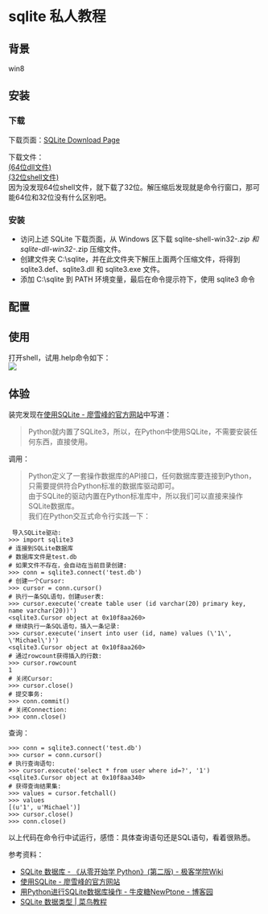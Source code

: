 # sqlite 私人教程

## 背景

win8

## 安装

### 下载  

下载页面：[SQLite Download Page](http://www.sqlite.org/download.html)  

下载文件：  
[(64位dll文件)](http://www.sqlite.org/2015/sqlite-dll-win64-x64-3090200.zip)  
[(32位shell文件)](http://www.sqlite.org/2015/sqlite-shell-win32-x86-3090200.zip)  
因为没发现64位shell文件，就下载了32位。解压缩后发现就是命令行窗口，那可能64位和32位没有什么区别吧。  

### 安装

- 访问上述 SQLite 下载页面，从 Windows 区下载 sqlite-shell-win32-*.zip 和 sqlite-dll-win32-*.zip 压缩文件。  
- 创建文件夹 C:\sqlite，并在此文件夹下解压上面两个压缩文件，将得到 sqlite3.def、sqlite3.dll 和 sqlite3.exe 文件。  
- 添加 C:\sqlite 到 PATH 环境变量，最后在命令提示符下，使用 sqlite3 命令

## 配置

## 使用

打开shell，试用.help命令如下：  
![](http://7xotr7.com1.z0.glb.clouddn.com/15-12-3/14603097.jpg)

## 体验

装完发现在[使用SQLite - 廖雪峰的官方网站](http://www.liaoxuefeng.com/wiki/001374738125095c955c1e6d8bb493182103fac9270762a000/001388320596292f925f46d56ef4c80a1c9d8e47e2d5711000)中写道：  
> Python就内置了SQLite3，所以，在Python中使用SQLite，不需要安装任何东西，直接使用。  

调用：  

> Python定义了一套操作数据库的API接口，任何数据库要连接到Python，只需要提供符合Python标准的数据库驱动即可。  
> 由于SQLite的驱动内置在Python标准库中，所以我们可以直接来操作SQLite数据库。  
> 我们在Python交互式命令行实践一下：  

     导入SQLite驱动:
	>>> import sqlite3
	# 连接到SQLite数据库
	# 数据库文件是test.db
	# 如果文件不存在，会自动在当前目录创建:
	>>> conn = sqlite3.connect('test.db')
	# 创建一个Cursor:
	>>> cursor = conn.cursor()
	# 执行一条SQL语句，创建user表:
	>>> cursor.execute('create table user (id varchar(20) primary key, name varchar(20))')
	<sqlite3.Cursor object at 0x10f8aa260>
	# 继续执行一条SQL语句，插入一条记录:
	>>> cursor.execute('insert into user (id, name) values (\'1\', \'Michael\')')
	<sqlite3.Cursor object at 0x10f8aa260>
	# 通过rowcount获得插入的行数:
	>>> cursor.rowcount
	1
	# 关闭Cursor:
	>>> cursor.close()
	# 提交事务:
	>>> conn.commit()
	# 关闭Connection:
	>>> conn.close()

查询：  

    >>> conn = sqlite3.connect('test.db')
	>>> cursor = conn.cursor()
	# 执行查询语句:
	>>> cursor.execute('select * from user where id=?', '1')
	<sqlite3.Cursor object at 0x10f8aa340>
	# 获得查询结果集:
	>>> values = cursor.fetchall()
	>>> values
	[(u'1', u'Michael')]
	>>> cursor.close()
	>>> conn.close()

以上代码在命令行中试运行，感悟：具体查询语句还是SQL语句，看着很熟悉。  

参考资料：  

 - [SQLite 数据库 - 《从零开始学 Python》(第二版) - 极客学院Wiki](http://wiki.jikexueyuan.com/project/start-learning-python/233.html)  
 - [使用SQLite - 廖雪峰的官方网站](http://www.liaoxuefeng.com/wiki/001374738125095c955c1e6d8bb493182103fac9270762a000/001388320596292f925f46d56ef4c80a1c9d8e47e2d5711000)
 - [用Python进行SQLite数据库操作 - 牛皮糖NewPtone - 博客园](http://www.cnblogs.com/yuxc/archive/2011/08/18/2143606.html)
 - [SQLite 数据类型 | 菜鸟教程](http://www.runoob.com/sqlite/sqlite-data-types.html)